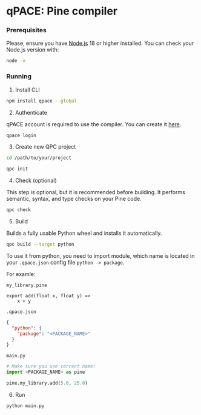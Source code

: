 # qPACE: Pine compiler

### Prerequisites

Please, ensure you have [Node.js](https://nodejs.org/) 18 or higher installed. You can check your Node.js version with:

```bash
node -v
```

### Running

1. Install CLI

```bash
npm install qpace --global
```

2. Authenticate

qPACE account is required to use the compiler. You can create it [here](https://qpace.dev/auth).

```bash
qpace login
```

3. Create new QPC project

```bash
cd /path/to/your/project

qpc init
```

4. Check (optional)

This step is optional, but it is recommended before building. It performs semantic, syntax, and type checks on your Pine code.

```bash
qpc check
```

5. Build

Builds a fully usable Python wheel and installs it automatically.

```bash
qpc build --target python
```

To use it from python, you need to import module, which name is located in your `.qpace.json` config file `python -> package`.

For examle:

`my_library.pine`

```pine
export add(float x, float y) =>
    x + y
```

`.qpace.json`

```json
{
  "python": {
    "package": "<PACKAGE_NAME>"
  }
}
```

`main.py`

```python
# Make sure you use correct name!
import <PACKAGE_NAME> as pine

pine.my_library.add(5.0, 25.0)
```

6. Run

```bash
python main.py
```
